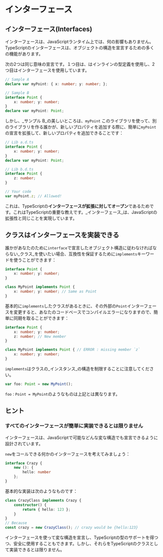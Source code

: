 # インターフェース

## インターフェース\(Interfaces\)

インターフェースは、JavaScriptランタイム上では、何の影響もありません。TypeScriptのインターフェースは、オブジェクトの構造を宣言するための多くの機能があります。

次の2つは同じ意味の宣言です。１つ目は、はインラインの型定義を使用し、2つ目はインターフェースを使用しています。

```typescript
// Sample A
declare var myPoint: { x: number; y: number; };

// Sample B
interface Point {
    x: number; y: number;
}
declare var myPoint: Point;
```

しかし、_サンプル B_の美しいところは、`myPoint` このライブラリを使って、別のライブラリを作る誰かが、新しいプロパティを追加する際に、簡単に`myPoint`の宣言を拡張して、新しいプロパティを追加できることです：

```typescript
// Lib a.d.ts
interface Point {
    x: number; y: number;
}
declare var myPoint: Point;

// Lib b.d.ts
interface Point {
    z: number;
}

// Your code
var myPoint.z; // Allowed!
```

これは、TypeScriptの**インターフェースが拡張に対してオープン**であるためです。これはTypeScriptの重要な教えです。_インターフェース_は、JavaScriptの拡張性と同じことを実現しています。

## クラスはインターフェースを実装できる

誰かがあなたのために`interface`で宣言したオブジェクト構造に従わなければならない_クラス_を使いたい場合、互換性を保証するために`implements`キーワードを使うことができます：

```typescript
interface Point {
    x: number; y: number;
}

class MyPoint implements Point {
    x: number; y: number; // Same as Point
}
```

基本的に`implements`したクラスがあるときに、その外部の`Point`インターフェースを変更すると、あなたのコードベースでコンパイルエラーになりますので、簡単に同期を取ることができます：

```typescript
interface Point {
    x: number; y: number;
    z: number; // New member
}

class MyPoint implements Point { // ERROR : missing member `z`
    x: number; y: number;
}
```

`implements`はクラスの_インスタンス_の構造を制限することに注意してください。

```typescript
var foo: Point = new MyPoint();
```

`foo：Point = MyPoint`のようなものは上記とは異なります。

## ヒント

### すべてのインターフェースが簡単に実装できるとは限りません

インターフェースは、JavaScriptで可能などんな変な構造でも宣言できるように設計されています。

`new`をコールできる何かのインターフェースを考えてみましょう：

```typescript
interface Crazy {
    new (): {
        hello: number
    };
}
```

基本的な実装は次のようなものです：

```typescript
class CrazyClass implements Crazy {
    constructor() {
        return { hello: 123 };
    }
}
// Because
const crazy = new CrazyClass(); // crazy would be {hello:123}
```

インターフェースを使って変な構造を宣言し、TypeScriptの型のサポートを得つつ、安全に使用することもできます。しかし、それらをTypeScriptのクラスとして実装できるとは限りません。

